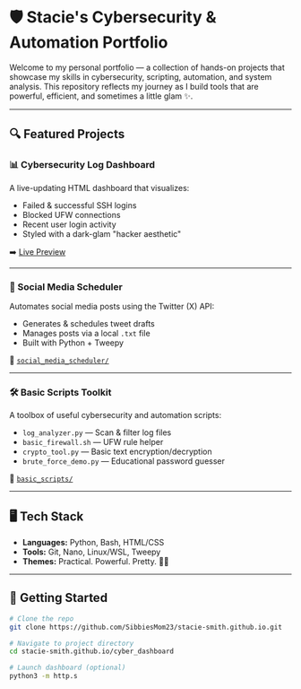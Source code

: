 # 🛡️ Stacie's Cybersecurity & Automation Portfolio

Welcome to my personal portfolio — a collection of hands-on projects that showcase my skills in cybersecurity, scripting, automation, and system analysis. This repository reflects my journey as I build tools that are powerful, efficient, and sometimes a little glam ✨.

---

## 🔍 Featured Projects

### 📊 Cybersecurity Log Dashboard
A live-updating HTML dashboard that visualizes:
- Failed & successful SSH logins
- Blocked UFW connections
- Recent user login activity
- Styled with a dark-glam "hacker aesthetic"

➡️ [Live Preview](https://sibbiesmom23.github.io/)

---

### 📅 Social Media Scheduler
Automates social media posts using the Twitter (X) API:
- Generates & schedules tweet drafts
- Manages posts via a local `.txt` file
- Built with Python + Tweepy

📁 [`social_media_scheduler/`](cyber_dashboard/social_media_scheduler/)

---

### 🛠️ Basic Scripts Toolkit
A toolbox of useful cybersecurity and automation scripts:
- `log_analyzer.py` — Scan & filter log files
- `basic_firewall.sh` — UFW rule helper
- `crypto_tool.py` — Basic text encryption/decryption
- `brute_force_demo.py` — Educational password guesser

📁 [`basic_scripts/`](cyber_dashboard/basic_scripts/)

---

## 🖥️ Tech Stack
- **Languages:** Python, Bash, HTML/CSS
- **Tools:** Git, Nano, Linux/WSL, Tweepy
- **Themes:** Practical. Powerful. Pretty. 💅🏽

---

## 🚀 Getting Started

```bash
# Clone the repo
git clone https://github.com/SibbiesMom23/stacie-smith.github.io.git

# Navigate to project directory
cd stacie-smith.github.io/cyber_dashboard

# Launch dashboard (optional)
python3 -m http.s
